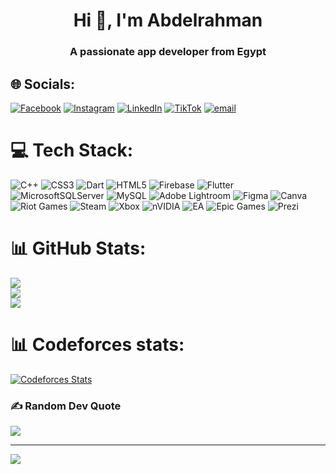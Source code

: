 <h1 align="center">Hi 👋, I'm Abdelrahman</h1>
<h3 align="center">A passionate app developer from Egypt</h3>

## 🌐 Socials:
[![Facebook](https://img.shields.io/badge/Facebook-%231877F2.svg?logo=Facebook&logoColor=white)](https://www.facebook.com/pody.abed.7?locale=ar_AR) [![Instagram](https://img.shields.io/badge/Instagram-%23E4405F.svg?logo=Instagram&logoColor=white)](https://instagram.com/21_abdelrahman) [![LinkedIn](https://img.shields.io/badge/LinkedIn-%230077B5.svg?logo=linkedin&logoColor=white)](https://www.linkedin.com/in/abdelrahman-abed-a29881384/) [![TikTok](https://img.shields.io/badge/TikTok-%23000000.svg?logo=TikTok&logoColor=white)](https://tiktok.com/@AbdelrahmanWaleed89) [![email](https://img.shields.io/badge/Email-D14836?logo=gmail&logoColor=white)](mailto:podywaleed28@gmail.com) 

# 💻 Tech Stack:
![C++](https://img.shields.io/badge/c++-%2300599C.svg?style=for-the-badge&logo=c%2B%2B&logoColor=white) ![CSS3](https://img.shields.io/badge/css3-%231572B6.svg?style=for-the-badge&logo=css3&logoColor=white) ![Dart](https://img.shields.io/badge/dart-%230175C2.svg?style=for-the-badge&logo=dart&logoColor=white) ![HTML5](https://img.shields.io/badge/html5-%23E34F26.svg?style=for-the-badge&logo=html5&logoColor=white) ![Firebase](https://img.shields.io/badge/firebase-%23039BE5.svg?style=for-the-badge&logo=firebase) ![Flutter](https://img.shields.io/badge/Flutter-%2302569B.svg?style=for-the-badge&logo=Flutter&logoColor=white) ![MicrosoftSQLServer](https://img.shields.io/badge/Microsoft%20SQL%20Server-CC2927?style=for-the-badge&logo=microsoft%20sql%20server&logoColor=white) ![MySQL](https://img.shields.io/badge/mysql-4479A1.svg?style=for-the-badge&logo=mysql&logoColor=white) ![Adobe Lightroom](https://img.shields.io/badge/Adobe%20Lightroom-31A8FF.svg?style=for-the-badge&logo=Adobe%20Lightroom&logoColor=white) ![Figma](https://img.shields.io/badge/figma-%23F24E1E.svg?style=for-the-badge&logo=figma&logoColor=white) ![Canva](https://img.shields.io/badge/Canva-%2300C4CC.svg?style=for-the-badge&logo=Canva&logoColor=white) ![Riot Games](https://img.shields.io/badge/riotgames-D32936.svg?style=for-the-badge&logo=riotgames&logoColor=white) ![Steam](https://img.shields.io/badge/steam-%23000000.svg?style=for-the-badge&logo=steam&logoColor=white) ![Xbox](https://img.shields.io/badge/xbox-%23107C10.svg?style=for-the-badge&logo=xbox&logoColor=white) ![nVIDIA](https://img.shields.io/badge/nVIDIA-%2376B900.svg?style=for-the-badge&logo=nVIDIA&logoColor=white) ![EA](https://img.shields.io/badge/ea-%23000000.svg?style=for-the-badge&logo=ea&logoColor=white) ![Epic Games](https://img.shields.io/badge/epicgames-%23313131.svg?style=for-the-badge&logo=epicgames&logoColor=white) ![Prezi](https://img.shields.io/badge/Prezi-%23000000.svg?style=for-the-badge&logo=Prezi&logoColor=white)
# 📊 GitHub Stats:
![](https://github-readme-stats.vercel.app/api?username=O3bad&theme=one_dark_pro&hide_border=false&include_all_commits=false&count_private=false)<br/>
![](https://nirzak-streak-stats.vercel.app/?user=O3bad&theme=one_dark_pro&hide_border=false)<br/>
![](https://github-readme-stats.vercel.app/api/top-langs/?username=O3bad&theme=one_dark_pro&hide_border=false&include_all_commits=false&count_private=false&layout=compact)

# 📊 Codeforces stats:
[![Codeforces Stats](https://codeforces-readme-stats.vercel.app/api/card?username=podywaleed28)](https://codeforces.com/profile/podywaleed28)
### ✍️ Random Dev Quote
![](https://quotes-github-readme.vercel.app/api?type=horizontal&theme=dark)

---
[![](https://visitcount.itsvg.in/api?id=O3bad&icon=0&color=0)](https://visitcount.itsvg.in)

<!-- Proudly created with GPRM ( https://gprm.itsvg.in ) -->
